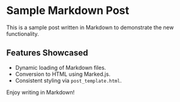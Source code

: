 # Sample Markdown Post

This is a sample post written in Markdown to demonstrate the new functionality.

## Features Showcased
*   Dynamic loading of Markdown files.
*   Conversion to HTML using Marked.js.
*   Consistent styling via `post_template.html`.

Enjoy writing in Markdown!
